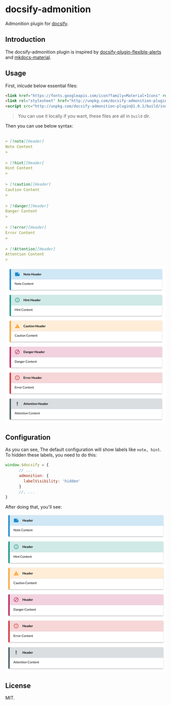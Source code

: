 # docsify-admonition

Admonition plugin for [docsify](https://docsify.js.org/#/).

## Introduction
The docsify-admonition plugin is inspired by [docsify-plugin-flexible-alerts](https://github.com/zanfab/docsify-plugin-flexible-alerts) and [mkdocs-material](https://github.com/squidfunk/mkdocs-material).

## Usage

First, inlcude below essential files:
```html
<link href="https://fonts.googleapis.com/icon?family=Material+Icons" rel="stylesheet">
<link rel="stylesheet" href="http://unpkg.com/docsify-admonition-plugin@1.0.1/build/admonition.css" />
<script src="http://unpkg.com/docsify-admonition-plugin@1.0.1/build/index.js"></script>
```

> You can use it locally if you want, these files are all in `build` dir.

Then you can use below syntax:

```markdown

> [!note][Header]
Note Content
>

> [!hint][Header]
Hint Content
>

> [!caution][Header]
Caution Content
>

> [!danger][Header]
Danger Content
>

> [!error][Header]
Error Content
>

> [!Attention][Header]
Attention Content
>
```
![default](./images/default.png)

## Configuration
As you can see, The default configuration will show labels like `note, hint`. To hidden these labels, you need to do this:
```js
window.$docsify = {
      // ...
      admonition: {
        labelVisibility: 'hidden'
      }
      //, ...
}
```

After doing that, you'll see:

![without-label](./images/without-label.png)

## License
MIT.